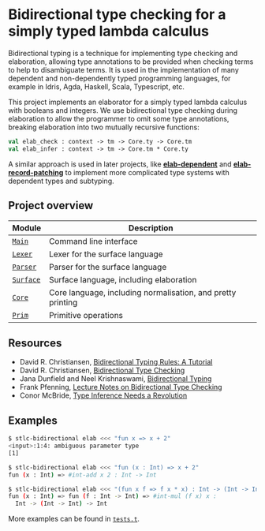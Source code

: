 # Bidirectional type checking for a simply typed lambda calculus

Bidirectional typing is a technique for implementing type checking and
elaboration, allowing type annotations to be provided when checking terms to
help to disambiguate terms. It is used in the implementation of many dependent
and non-dependently typed programming languages, for example in Idris, Agda,
Haskell, Scala, Typescript, etc.

This project implements an elaborator for a simply typed lambda calculus with
booleans and integers. We use bidirectional type checking during elaboration to
allow the programmer to omit some type annotations, breaking elaboration into
two mutually recursive functions:

<!-- $MDX skip -->
```ocaml
val elab_check : context -> tm -> Core.ty -> Core.tm
val elab_infer : context -> tm -> Core.tm * Core.ty
```

A similar approach is used in later projects, like [**elab-dependent**](../elab-dependent)
and [**elab-record-patching**](../elab-record-patching) to implement more
complicated type systems with dependent types and subtyping.

## Project overview

| Module        | Description                             |
| ------------- | --------------------------------------- |
| [`Main`]      | Command line interface                  |
| [`Lexer`]     | Lexer for the surface language          |
| [`Parser`]    | Parser for the surface language         |
| [`Surface`]   | Surface language, including elaboration |
| [`Core`]      | Core language, including normalisation, and pretty printing |
| [`Prim`]      | Primitive operations                    |

[`Main`]: ./main.ml
[`Lexer`]: ./lexer.ml
[`Parser`]: ./parser.mly
[`Surface`]: ./surface.ml
[`Core`]: ./core.ml
[`Prim`]: ./prim.ml

## Resources

- David R. Christiansen, [Bidirectional Typing Rules: A Tutorial](https://davidchristiansen.dk/tutorials/bidirectional.pdf)
- David R. Christiansen, [Bidirectional Type Checking](https://www.youtube.com/watch?v=utyBNDj7s2w)
- Jana Dunfield and Neel Krishnaswami, [Bidirectional Typing](https://dl.acm.org/doi/10.1145/3450952)
- Frank Pfenning, [Lecture Notes on Bidirectional Type Checking](https://www.cs.cmu.edu/~fp/courses/15312-f04/handouts/15-bidirectional.pdf)
- Conor McBride, [Type Inference Needs a Revolution](https://www.youtube.com/watch?v=ad4BVmPni7A)

## Examples

```sh
$ stlc-bidirectional elab <<< "fun x => x + 2"
<input>:1:4: ambiguous parameter type
[1]
```

```sh
$ stlc-bidirectional elab <<< "fun (x : Int) => x + 2"
fun (x : Int) => #int-add x 2 : Int -> Int
```

```sh
$ stlc-bidirectional elab <<< "(fun x f => f x * x) : Int -> (Int -> Int) -> Int"
fun (x : Int) => fun (f : Int -> Int) => #int-mul (f x) x :
  Int -> (Int -> Int) -> Int
```

More examples can be found in [`tests.t`](tests.t).
